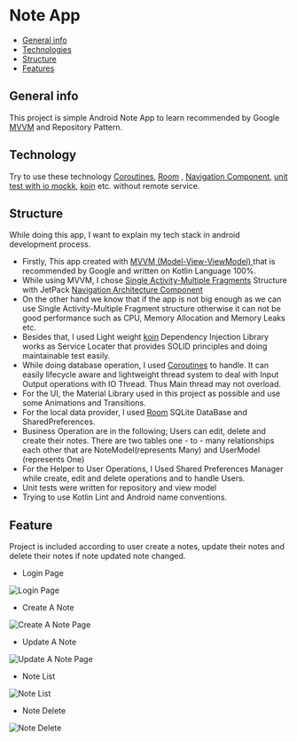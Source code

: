 # Note App
* [General info](#general-info)
* [Technologies](#technologies)
* [Structure](#structure)
* [Features](#features)

## General info
This project is simple Android  Note App to learn recommended by Google [MVVM](https://developer.android.com/jetpack/guide)
and  Repository Pattern.

## Technology 
Try to use these technology [Coroutines](https://developer.android.com/kotlin/coroutines), [Room](https://developer.android.com/training/data-storage/room)
, [Navigation Component](https://developer.android.com/guide/navigation/navigation-getting-started),
[unit test with io mockk](https://mockk.io/), [koin](https://insert-koin.io/) etc. without remote service.

## Structure

While doing this app, I want to explain my tech stack in android development process.
* Firstly, This app created with [MVVM (Model-View-ViewModel) ](https://developer.android.com/jetpack/guide) that is recommended by Google and written on Kotlin Language 100%.
* While using MVVM, I chose [Single Activity-Multiple Fragments](https://www.youtube.com/watch?v=2k8x8V77CrU) Structure with JetPack [Navigation Architecture Component](https://developer.android.com/guide/navigation/navigation-getting-started)
* On the other hand we know that if the app is not big enough as we can use Single Activity-Multiple Fragment structure otherwise it can not be good performance such as CPU, Memory Allocation and Memory Leaks etc.
* Besides that, I used Light weight  [koin](https://insert-koin.io/) Dependency Injection Library works as Service Locater that provides SOLID principles and doing maintainable test easily.
* While doing database operation, I used [Coroutines](https://developer.android.com/kotlin/coroutines) to handle. It can easily lifecycle aware and lightweight thread system to deal with Input Output operations with IO Thread. Thus Main thread may not overload.
* For the UI, the Material Library used in this project as possible and use some Animations and Transitions.
* For the local data provider, I used [Room](https://developer.android.com/training/data-storage/room) SQLite DataBase and SharedPreferences.
* Business Operation are in the following; Users can edit, delete and create their notes. There are two tables one - to - many relationships each other that are NoteModel(represents Many) and UserModel (represents One)
* For the Helper to User Operations, I Used Shared Preferences Manager while create, edit and delete operations and to handle Users.
* Unit tests were written for repository and view model
* Trying to use Kotlin Lint and Android name conventions.

## Feature
Project is included according to user create a notes, update their notes and delete their notes
if note updated note changed.
* Login Page

![Login Page](https://github.com/CihatBostanci/NoteApp/blob/main/app/src/main/res/drawable/loginpage.png?raw=true "Login Page")

* Create A Note

![Create A Note Page](https://github.com/CihatBostanci/NoteApp/blob/main/app/src/main/res/drawable/createanote.png?raw=true "Create A Note")

* Update A Note

![Update A Note Page](https://github.com/CihatBostanci/NoteApp/blob/main/app/src/main/res/drawable/updatenote.png?raw=true "Update A Note")


* Note List

![ Note List](https://github.com/CihatBostanci/NoteApp/blob/main/app/src/main/res/drawable/notelist.png?raw=true "Note List")


* Note Delete

![ Note Delete](https://github.com/CihatBostanci/NoteApp/blob/main/app/src/main/res/drawable/notedelete.png?raw=true "Note Deletet")

